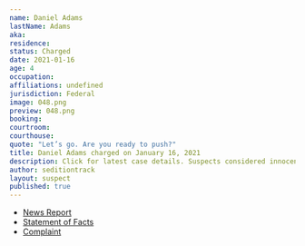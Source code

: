 ```yaml
---
name: Daniel Adams
lastName: Adams
aka: 
residence: 
status: Charged
date: 2021-01-16
age: 4
occupation: 
affiliations: undefined
jurisdiction: Federal
image: 048.png
preview: 048.png
booking: 
courtroom: 
courthouse: 
quote: "Let’s go. Are you ready to push?"
title: Daniel Adams charged on January 16, 2021
description: Click for latest case details. Suspects considered innocent until proven guilty.
author: seditiontrack
layout: suspect
published: true
---
```

- [News Report](https://www.knoe.com/2021/01/17/la-man-and-cousin-arrested-following-capitol-riot/)
- [Statement of Facts](https://www.justice.gov/opa/page/file/1355876/download)
- [Complaint](https://www.justice.gov/opa/page/file/1355881/download)
